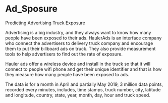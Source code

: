 # Ad_Sposure
Predicting Advertising Truck Exposure

Advertising is a big industry, and they always want to know how many people have been exposed to their ads. HaulerAds is an interface company who connect the advertisers to delivery truck company and encourage them to put their billboard ads on truck. They also provide measurement tools to help advertisers to find out the rate of exposure.

Hauler ads offer a wireless device and install in the truck so that it will connect to people wifi phone and get their unique identifier and that is how they measure how many people have been exposed to ads.

The data is for a month in April and partially May 2019, 3 million data points, recorded every minutes, includes, time stamps, truck number, city, latitude and longitude, country, state, year, month, day, hour and truck speed.

